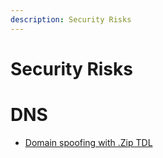 ```yaml
---
description: Security Risks
---
```

# Security Risks

# DNS
- [Domain spoofing with .Zip TDL](/docs/security-risks/zip-tdl-basic-auth)